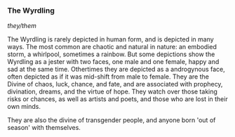 ### The Wyrdling
*they/them*

The Wyrdling is rarely depicted in human form, and is depicted in many ways. The most common are chaotic and natural in nature: an embodied storm, a whirlpool, sometimes a rainbow. But some depictions show the Wyrdling as a jester with two faces, one male and one female, happy and sad at the same time. Othertimes they are depicted as a androgynous face, often depicted as if it was mid-shift from male to female. They are the Divine of chaos, luck, chance, and fate, and are associated with prophecy, divination, dreams, and the virtue of hope. They watch over those taking risks or chances, as well as artists and poets, and those who are lost in their own minds.

They are also the divine of transgender people, and anyone born 'out of season' with themselves. 


